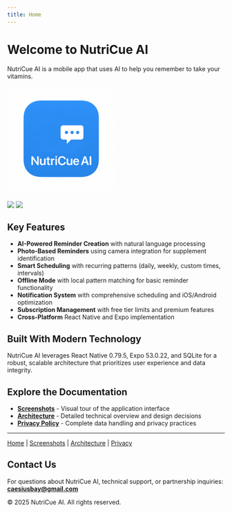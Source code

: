 ```yaml
---
title: Home
---
```


# Welcome to NutriCue AI

NutriCue AI is a mobile app that uses AI to help you remember to take your vitamins.

<img src="images/NutriCue-AI-Icon.png" width="250">

[<img src="https://img.shields.io/badge/App_Store-0D96F6?style=flat&logo=app-store&logoColor=white">](https://apps.apple.com/)
[<img src="https://img.shields.io/badge/Google_Play-414141?style=flat&logo=google-play&logoColor=white">](https://play.google.com/)

## Key Features

- **AI-Powered Reminder Creation** with natural language processing
- **Photo-Based Reminders** using camera integration for supplement identification
- **Smart Scheduling** with recurring patterns (daily, weekly, custom times, intervals)
- **Offline Mode** with local pattern matching for basic reminder functionality
- **Notification System** with comprehensive scheduling and iOS/Android optimization
- **Subscription Management** with free tier limits and premium features
- **Cross-Platform** React Native and Expo implementation

## Built With Modern Technology

NutriCue AI leverages React Native 0.79.5, Expo 53.0.22, and SQLite for a robust, scalable architecture that prioritizes user experience and data integrity.

## Explore the Documentation

- **[Screenshots](screenshots.md)** - Visual tour of the application interface
- **[Architecture](architecture.md)** - Detailed technical overview and design decisions
- **[Privacy Policy](privacy.md)** - Complete data handling and privacy practices

---

[Home](index.md) | [Screenshots](screenshots.md) | [Architecture](architecture.md) | [Privacy](privacy.md)

## Contact Us

For questions about NutriCue AI, technical support, or partnership inquiries:
**caesiusbay@gmail.com**

© 2025 NutriCue AI. All rights reserved.
